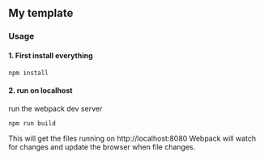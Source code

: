 ## My template


### Usage 
#### 1. First install everything

```
npm install

```


#### 2. run on localhost
run the webpack dev server

```
npm run build

```
This will get the files running on http://localhost:8080
Webpack will watch for changes and update the browser when file changes.
